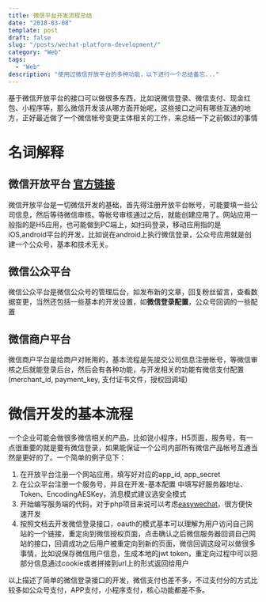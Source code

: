 ```yaml
---
title: 微信平台开发流程总结
date: "2018-03-08"
template: post
draft: false
slug: "/posts/wechat-platform-development/"
category: "Web"
tags:
  - "Web"
description: "使用过微信开放平台的多种功能，以下进行一个总结备忘..."
---
```


基于微信开放平台的接口可以做很多东西，比如说微信登录、微信支付、现金红包、小程序等，那么微信开发该从哪方面开始呢，这些接口之间有哪些互通的地方，正好最近做了一个微信帐号变更主体相关的工作，来总结一下之前做过的事情

# 名词解释

## 微信开放平台 [官方链接](https://open.weixin.qq.com/)

微信开放平台是一切微信开发的基础，首先得注册开放平台帐号，可能要填一些公司信息，然后等待微信审核。等帐号审核通过之后，就能创建应用了。网站应用一般指的是H5应用，也可能做到PC端上，如扫码登录，移动应用指的是iOS,android平台的开发，比如说在android上执行微信登录，公众号应用就是创建一个公众号，基本和技术无关。

## 微信公众平台

微信公众平台是微信公众号的管理后台，如发布新的文章，回复粉丝留言，查看数据变更，当然还包括一些基本的开发设置，如<strong>微信登录配置</strong>，公众号回调的一些配置

## 微信商户平台

微信商户平台是给商户对账用的，基本流程是先提交公司信息注册帐号，等微信审核之后就能登录后台，然后会有各种功能，与开发相关的功能有微信支付配置(merchant_id, payment_key, 支付证书文件，授权回调域)

# 微信开发的基本流程

一个企业可能会做很多微信相关的产品，比如说小程序，H5页面，服务号，有一点很重要的就是要有微信登录，如果能保证一个公司内部所有微信产品帐号互通当然是更好的了。一个简单的例子见下：

1. 在开放平台注册一个网站应用，填写好对应的app_id, app_secret
1. 在公众平台注册一个服务号，并且在开发-基本配置 中填写好服务器地址、Token、EncodingAESKey，消息模式建议选安全模式
1. 开始编写服务端的代码，对于php项目来说可以考虑[easywechat](https://github.com/overtrue/wechat)，很方便快速开发
1. 按照文档去开发微信登录接口，oauth的模式基本可以理解为用户访问自己网站的一个链接，重定向到微信授权页面，点击确认之后微信服务器回调自己网站的接口，回调成功之后用户被重定向到新的页面，微信回调这段可以做很多事情，比如说保存微信用户信息，生成本地的jwt token，重定向过程中可以把部分信息通过cookie或者拼接到url上的形式返回给用户

以上描述了简单的微信登录接口的开发，微信支付也差不多，不过支付分的方式比较多如公众号支付，APP支付，小程序支付，核心功能都差不多。
